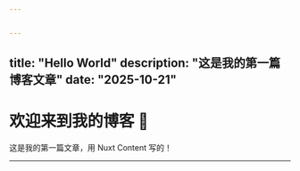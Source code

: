 ```yaml
---


---
```

title: "Hello World"
description: "这是我的第一篇博客文章"
date: "2025-10-21"
------------------

# 欢迎来到我的博客 🎉

这是我的第一篇文章，用 Nuxt Content 写的！

---
